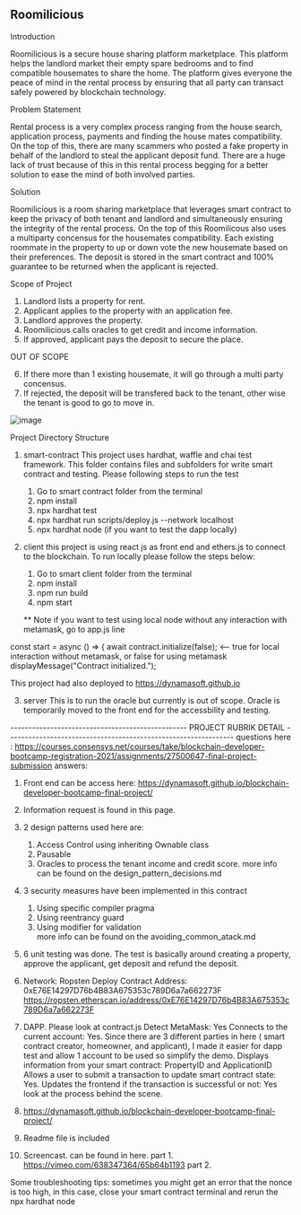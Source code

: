 ## Roomilicious

Introduction

Roomilicious is a secure house sharing platform marketplace. This platform helps the landlord market their empty spare bedrooms and to find compatible housemates to share the home. The platform gives everyone the peace of mind in the rental process by ensuring that all party can transact safely powered by blockchain technology.

Problem Statement

Rental process is a very complex process ranging from the house search, application process, payments and finding the house mates compatibility.  On the top of this, there are many scammers who posted a fake property in behalf of the landlord to steal the applicant deposit fund. There are a huge lack of trust because of this in this rental process begging for a better solution to ease the mind of both involved parties.

Solution

Roomilicious is a room sharing marketplace that leverages smart contract to keep the privacy of both tenant and landlord and simultaneously ensuring the integrity of the rental process. On the top of this Roomilicous also uses a multiparty concensus for the housemates compatibility. Each existing roommate in the property to up or down vote the new housemate based on their preferences. The deposit is stored in the smart contract and 100% guarantee to be returned when the applicant is rejected.

Scope of Project

1. Landlord lists a property for rent. 
2. Applicant applies to the property with an application fee.
3. Landlord approves the property.
4. Roomilicious calls oracles to get credit and income information.
5. If approved, applicant pays the deposit to secure the place.

OUT OF SCOPE

6. If there more than 1 existing housemate, it will go through a multi party concensus.
7. If rejected, the deposit will be transfered back to the tenant, other wise the tenant is good to go to move in. 

![image](https://user-images.githubusercontent.com/11653682/137765650-96b574b0-1665-4d3f-981b-e9cc1a06717f.png)

Project Directory Structure
1. smart-contract
   This project uses hardhat, waffle and chai test framework.  This folder contains files and subfolders for write smart contract and testing.
   Please following steps to run the test 
   1. Go to smart contract folder from the terminal
   2. npm install
   3. npx hardhat test
   4. npx hardhat run scripts/deploy.js --network localhost
   5. npx hardhat node (if you want to test the dapp locally)


2. client
   this project is using react js as front end and ethers.js to connect to the blockchain. To run locally please follow the steps below:
   1. Go to smart client folder from the terminal
   2. npm install
   3. npm run build
   4. npm start

   ** Note if you want to test using local node without any interaction with metamask, go to app.js line
   
  const start = async () => {
    await contract.initialize(false);  <-- true for local interaction without metamask, or false for using metamask
    displayMessage("Contract initialized.");


   This project had also deployed to https://dynamasoft.github.io

3. server
   This is to run the oracle but currently is out of scope. Oracle is temporarily moved to the front end for the accessbility and testing.

------------------------------------------------- PROJECT RUBRIK DETAIL ---------------------------------------------------------------
questions here : https://courses.consensys.net/courses/take/blockchain-developer-bootcamp-registration-2021/assignments/27500647-final-project-submission
answers:
1. Front end can be access here: https://dynamasoft.github.io/blockchain-developer-bootcamp-final-project/

2. Information request is found in this page.

3. 2 design patterns used here are:
   1. Access Control using inheriting Ownable class
   2. Pausable
   3. Oracles to process the tenant income and credit score.
   more info can be found on the design_pattern_decisions.md

4. 3 security measures have been implemented in this contract
   1. Using specific compiler pragma 
   2. Using reentrancy guard
   3. Using modifier for validation   
   more info can be found on the avoiding_common_atack.md

5. 6 unit testing was done. The test is basically around creating a property, approve the applicant, get deposit and refund the deposit.

6. Network: Ropsten
   Deploy Contract Address: 0xE76E14297D76b4B83A675353c789D6a7a662273F
   https://ropsten.etherscan.io/address/0xE76E14297D76b4B83A675353c789D6a7a662273F

7. DAPP. Please look at contract.js
   Detect MetaMask: Yes
   Connects to the current account: Yes. Since there are 3 different parties in here ( smart contract creator, homeowner, and applicant), I made it easier for dapp test and allow 1 account to be used so simplify the demo.
   Displays information from your smart contract: PropertyID and ApplicationID
   Allows a user to submit a transaction to update smart contract state: Yes.
   Updates the frontend if the transaction is successful or not: Yes look at the process behind the scene.

8. https://dynamasoft.github.io/blockchain-developer-bootcamp-final-project/

9. Readme file is included

10. Screencast. can be found in here.
part 1. https://vimeo.com/638347364/65b64b1193
part 2.



Some troubleshooting tips:
sometimes you might get an error that the nonce is too high, in this case, close your smart contract terminal and rerun the   npx hardhat node
